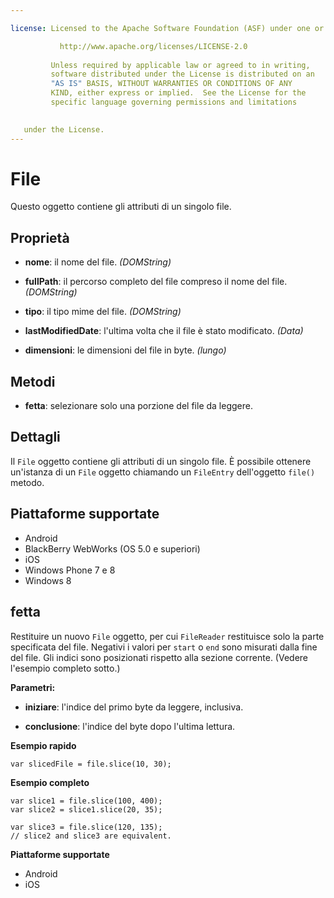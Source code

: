 ```yaml
---

license: Licensed to the Apache Software Foundation (ASF) under one or more contributor license agreements. See the NOTICE file distributed with this work for additional information regarding copyright ownership. The ASF licenses this file to you under the Apache License, Version 2.0 (the "License"); you may not use this file except in compliance with the License. You may obtain a copy of the License at

           http://www.apache.org/licenses/LICENSE-2.0
    
         Unless required by applicable law or agreed to in writing,
         software distributed under the License is distributed on an
         "AS IS" BASIS, WITHOUT WARRANTIES OR CONDITIONS OF ANY
         KIND, either express or implied.  See the License for the
         specific language governing permissions and limitations
    

   under the License.
---
```


# File

Questo oggetto contiene gli attributi di un singolo file.

## Proprietà

*   **nome**: il nome del file. *(DOMString)*

*   **fullPath**: il percorso completo del file compreso il nome del file. *(DOMString)*

*   **tipo**: il tipo mime del file. *(DOMString)*

*   **lastModifiedDate**: l'ultima volta che il file è stato modificato. *(Data)*

*   **dimensioni**: le dimensioni del file in byte. *(lungo)*

## Metodi

*   **fetta**: selezionare solo una porzione del file da leggere.

## Dettagli

Il `File` oggetto contiene gli attributi di un singolo file. È possibile ottenere un'istanza di un `File` oggetto chiamando un `FileEntry` dell'oggetto `file()` metodo.

## Piattaforme supportate

*   Android
*   BlackBerry WebWorks (OS 5.0 e superiori)
*   iOS
*   Windows Phone 7 e 8
*   Windows 8

## fetta

Restituire un nuovo `File` oggetto, per cui `FileReader` restituisce solo la parte specificata del file. Negativi i valori per `start` o `end` sono misurati dalla fine del file. Gli indici sono posizionati rispetto alla sezione corrente. (Vedere l'esempio completo sotto.)

**Parametri:**

*   **iniziare**: l'indice del primo byte da leggere, inclusiva.

*   **conclusione**: l'indice del byte dopo l'ultima lettura.

**Esempio rapido**

    var slicedFile = file.slice(10, 30);
    

**Esempio completo**

    var slice1 = file.slice(100, 400);
    var slice2 = slice1.slice(20, 35);
    
    var slice3 = file.slice(120, 135);
    // slice2 and slice3 are equivalent.
    

**Piattaforme supportate**

*   Android
*   iOS
